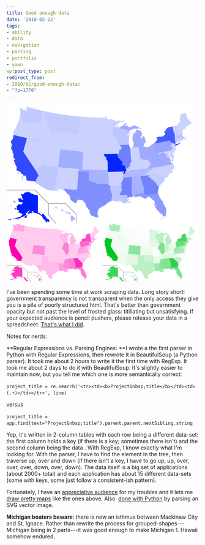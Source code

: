```yaml
---
title: Good enough data
date: '2010-02-22'
tags:
- ability
- data
- navigation
- parsing
- portfolio
- yawn
wp:post_type: post
redirect_from:
- 2010/02/good-enough-data/
- "?p=1776"
---
```


![](/uploads/2010-02-22-Good-enough-data/btop-map-combined-500x462.png "btop-map-combined")

I've been spending some time at work scraping data. Long story short: government transparency is not transparent when the only access they give you is a pile of poorly structured html. That's better than government opacity but not past the level of frosted glass: titillating but unsatisfying. If your expected audience is pencil pushers, please release your data in a spreadsheet. [That's what I did](http://transmissionproject.org/current/2009/11/ntia-broadband-access-data).

Notes for nerds:

**Regular Expressions vs. Parsing Engines: **I wrote a the first parser in Python with Regular Expressions, then rewrote it in BeautifulSoup (a Python parser). It took me about 2 hours to write it the first time with RegExp. It took me about 2 days to do it with BeautifulSoup. It's slightly easier to maintain now, but you tell me which one is more semantically correct:

`project_title = re.search('<tr><td><b>Project&nbsp;title</b></td><td>(.+)</td></tr>', line)`

versus

`project_title = app.find(text="Project&nbsp;title").parent.parent.nextSibling.string`

Yep, it's written in 2-column tables with each row being a different data-set: the first column holds a key (if there is a key; sometimes there isn't) and the second column being the data . With RegExp, I know exactly what I'm looking for. With the parser, I have to find the element in the tree, then traverse up, over and down (if there isn't a key, I have to go up, up, over, over, over, down, over, down). The data itself is a big set of applications (about 2000+ total) and each application has about 15 different data-sets (some with keys, some just follow a consistent-ish pattern).

Fortunately, I have an [appreciative audience](http://www.media-democracy.net/) for my troubles and it lets me [draw pretty maps](http://transmissionproject.org/current/2010/2/btop-applications-and-awards-by-state) like the ones above. Also  [done with Python](http://flowingdata.com/2009/11/12/how-to-make-a-us-county-thematic-map-using-free-tools/) by parsing an SVG vector image.

**Michigan boaters beware**: there is now an isthmus between Mackinaw City and St. Ignace. Rather than rewrite the process for grouped-shapes---Michigan being in 2 parts---it was good enough to make Michigan 1. Hawaii somehow endured.
